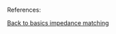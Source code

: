 References:

[Back to basics impedance matching](http://electronicdesign.com/communications/back-basics-impedance-matching-part-1)
